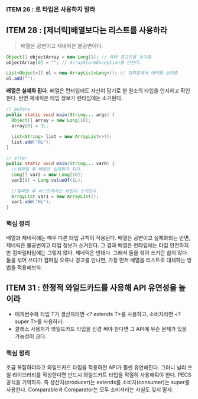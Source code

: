 ### ITEM 26 : 로 타입은 사용하지 말라


## ITEM 28 : [제너릭]배열보다는 리스트를 사용하라

> 배열은 공변이고 제네릭은 불공변이다.

```java
Object[] objectArray = new Long[1]; // 에러 경고만을 보여줌
objectArray[0] = ""; // ArrayStoreException을 던진다.

List<Object>[] ol = new ArrayList<Long>(); // 컴파일에서 에러를 보여줌
ol.add("");
```

**배열은 실체화 된다.**
배열은 런타임에도 자신이 담기로 한 원소의 타입을 인지하고 확인한다. 반면 제네릭은 타입 정보가 런타임에는 소거된다.

```java
// before
public static void main(String... args) {
  Object[] array = new Long[10];
  array[0] = 1L;

  List<String> list = new ArrayList<>();
  list.add("Hi");
}

// after
public static void main(String... var0) {
  //컴파일 후 배열은 실체화가 된다.
  Long[] var2 = new Long[10];
  var2[0] = Long.valueOf(1L);

  //컴파일 후 리스트에서는 타입이 소거된다.
  ArrayList var1 = new ArrayList();
  var1.add("Hi");
}
```

### 핵심 정리
배열과 제네릭에는 매우 다른 타입 규칙이 적용된다. 배열은 공변이고 실체화되는 반면, 제네릭은 불공변이고 타입 정보가 소거된다.
그 결과 배열은 런타임에는 타입 안전하지만 컴파일타임에는 그렇지 않다. 제네릭은 반대다. 그래서 둘을 섞어 쓰기란 쉽지 않다.
둘을 섞어 쓰다가 컴파일 오류나 경고를 만나면, 가장 먼저 배열을 리스트로 대체하는 방법을 적용해보자.

## ITEM 31 : 한정적 와일드카드를 사용해 API 유연성을 높이라

- 매개변수화 타입 T가 생산자라면 <? extends T>를 사용하고, 소비자라면 <? super T>를 사용하라.
- 클래스 사용자가 와일드카드 타입을 신경 써야 한다면 그 API에 무슨 문제가 있을 가능성이 크다.

### 핵심 정리
조금 복잡하더라고 와일드카드 타입을 적용하면 API가 훨씬 유연해진다. 그러니 널리 쓰일 라이브러리를 작성한다면 반드시 와일드카트 타입을 적절히 사용해줘야 한다.
PECS공식을 기억하자. 즉 생산자(producer)는 extends를 소비자(consumer)는 super를 사용한다. Comparable과 Comparator는 모두 소비자라는 사실도 잊지 말자.
